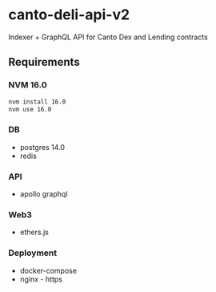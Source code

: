 # canto-deli-api-v2
Indexer + GraphQL API for Canto Dex and Lending contracts

## Requirements
### NVM 16.0
```sh
nvm install 16.0
nvm use 16.0
```

### DB
- postgres 14.0
- redis

### API
- apollo graphql

### Web3
- ethers.js

### Deployment 
- docker-compose
- nginx - https
